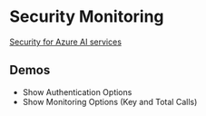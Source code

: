 # Security Monitoring

[Security for Azure AI services](https://learn.microsoft.com/en-us/azure/ai-services/security-features)

## Demos

- Show Authentication Options
- Show Monitoring Options (Key and Total Calls)
